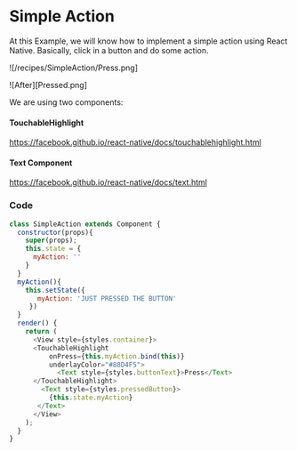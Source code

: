 # Simple Action

At this Example, we will know how to implement a simple action using React Native.
Basically, click in a button and do some action.

![/recipes/SimpleAction/Press.png]

![After][Pressed.png]

We are using two components:

#### TouchableHighlight

https://facebook.github.io/react-native/docs/touchablehighlight.html

#### Text Component

https://facebook.github.io/react-native/docs/text.html


### Code

```javascript
class SimpleAction extends Component {
  constructor(props){
    super(props);
    this.state = {
      myAction: ''
    }
  }
  myAction(){
    this.setState({
       myAction: 'JUST PRESSED THE BUTTON'
     })
  }
  render() {
    return (
      <View style={styles.container}>
      <TouchableHighlight
          onPress={this.myAction.bind(this)}
          underlayColor="#88D4F5">
            <Text style={styles.buttonText}>Press</Text>
      </TouchableHighlight>
        <Text style={styles.pressedButton}>
          {this.state.myAction}
       </Text>
      </View>
    );
  }
}
```
